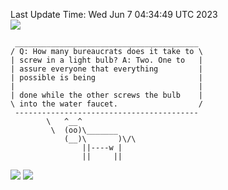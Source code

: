 Last Update Time: 
Wed Jun  7 04:34:49 UTC 2023
<br>![](https://img.shields.io/badge/%E5%A4%A7%E5%AE%B6-%E5%AE%89%E5%AE%89-green)<br>
```
 _________________________________________
/ Q: How many bureaucrats does it take to \
| screw in a light bulb? A: Two. One to   |
| assure everyone that everything         |
| possible is being                       |
|                                         |
| done while the other screws the bulb    |
\ into the water faucet.                  /
 -----------------------------------------
        \   ^__^
         \  (oo)\_______
            (__)\       )\/\
                ||----w |
                ||     ||
```
![](https://github-readme-stats.vercel.app/api?username=chenlitw)
![](https://github-readme-stats.vercel.app/api/top-langs/?username=chenlitw)
